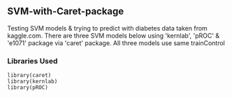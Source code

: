 ## SVM-with-Caret-package
Testing SVM models & trying to predict with diabetes data taken from kaggle.com. There are three SVM models below 
using 'kernlab', 'pROC' & 'e1071' package via 'caret' package. All three models use same trainControl 

### Libraries Used

    library(caret)
    library(kernlab)
    library(pROC)



